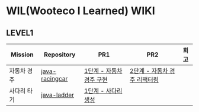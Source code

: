 # WIL(Wooteco I Learned) WIKI

## LEVEL1

| Mission     | Repository                                                    | PR1                                                                                | PR2                                                                                    | 회고 |
| ----------- | ------------------------------------------------------------- | ---------------------------------------------------------------------------------- | -------------------------------------------------------------------------------------- | ---- |
| 자동차 경주 | [java-racingcar](https://github.com/woo-chang/java-racingcar) | [1단계 - 자동차 경주 구현](https://github.com/woowacourse/java-racingcar/pull/504) | [2단계 - 자동차 경주 리팩터링](https://github.com/woowacourse/java-racingcar/pull/567) |      |
| 사다리 타기 | [java-ladder](https://github.com/woo-chang/java-ladder)       | [1단계 - 사다리 생성](https://github.com/woowacourse/java-ladder/pull/70)          |                                                                                        |      |
